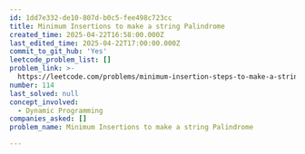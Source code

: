 ```yaml
---
id: 1dd7e332-de10-807d-b0c5-fee498c723cc
title: Minimum Insertions to make a string Palindrome
created_time: 2025-04-22T16:58:00.000Z
last_edited_time: 2025-04-22T17:00:00.000Z
commit_to_git_hub: 'Yes'
leetcode_problem_list: []
problem_link: >-
  https://leetcode.com/problems/minimum-insertion-steps-to-make-a-string-palindrome/description/
number: 114
last_solved: null
concept_involved:
  - Dynamic Programming
companies_asked: []
problem_name: Minimum Insertions to make a string Palindrome

---
```

